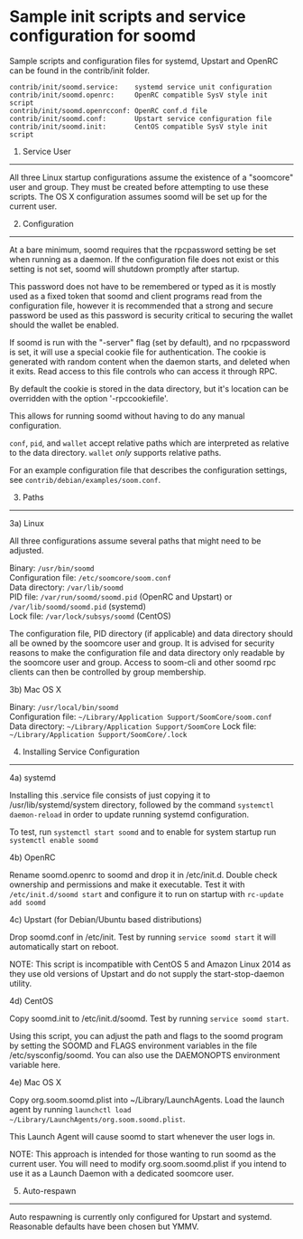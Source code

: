 Sample init scripts and service configuration for soomd
==========================================================

Sample scripts and configuration files for systemd, Upstart and OpenRC
can be found in the contrib/init folder.

    contrib/init/soomd.service:    systemd service unit configuration
    contrib/init/soomd.openrc:     OpenRC compatible SysV style init script
    contrib/init/soomd.openrcconf: OpenRC conf.d file
    contrib/init/soomd.conf:       Upstart service configuration file
    contrib/init/soomd.init:       CentOS compatible SysV style init script

1. Service User
---------------------------------

All three Linux startup configurations assume the existence of a "soomcore" user
and group.  They must be created before attempting to use these scripts.
The OS X configuration assumes soomd will be set up for the current user.

2. Configuration
---------------------------------

At a bare minimum, soomd requires that the rpcpassword setting be set
when running as a daemon.  If the configuration file does not exist or this
setting is not set, soomd will shutdown promptly after startup.

This password does not have to be remembered or typed as it is mostly used
as a fixed token that soomd and client programs read from the configuration
file, however it is recommended that a strong and secure password be used
as this password is security critical to securing the wallet should the
wallet be enabled.

If soomd is run with the "-server" flag (set by default), and no rpcpassword is set,
it will use a special cookie file for authentication. The cookie is generated with random
content when the daemon starts, and deleted when it exits. Read access to this file
controls who can access it through RPC.

By default the cookie is stored in the data directory, but it's location can be overridden
with the option '-rpccookiefile'.

This allows for running soomd without having to do any manual configuration.

`conf`, `pid`, and `wallet` accept relative paths which are interpreted as
relative to the data directory. `wallet` *only* supports relative paths.

For an example configuration file that describes the configuration settings,
see `contrib/debian/examples/soom.conf`.

3. Paths
---------------------------------

3a) Linux

All three configurations assume several paths that might need to be adjusted.

Binary:              `/usr/bin/soomd`  
Configuration file:  `/etc/soomcore/soom.conf`  
Data directory:      `/var/lib/soomd`  
PID file:            `/var/run/soomd/soomd.pid` (OpenRC and Upstart) or `/var/lib/soomd/soomd.pid` (systemd)  
Lock file:           `/var/lock/subsys/soomd` (CentOS)  

The configuration file, PID directory (if applicable) and data directory
should all be owned by the soomcore user and group.  It is advised for security
reasons to make the configuration file and data directory only readable by the
soomcore user and group.  Access to soom-cli and other soomd rpc clients
can then be controlled by group membership.

3b) Mac OS X

Binary:              `/usr/local/bin/soomd`  
Configuration file:  `~/Library/Application Support/SoomCore/soom.conf`  
Data directory:      `~/Library/Application Support/SoomCore`
Lock file:           `~/Library/Application Support/SoomCore/.lock`

4. Installing Service Configuration
-----------------------------------

4a) systemd

Installing this .service file consists of just copying it to
/usr/lib/systemd/system directory, followed by the command
`systemctl daemon-reload` in order to update running systemd configuration.

To test, run `systemctl start soomd` and to enable for system startup run
`systemctl enable soomd`

4b) OpenRC

Rename soomd.openrc to soomd and drop it in /etc/init.d.  Double
check ownership and permissions and make it executable.  Test it with
`/etc/init.d/soomd start` and configure it to run on startup with
`rc-update add soomd`

4c) Upstart (for Debian/Ubuntu based distributions)

Drop soomd.conf in /etc/init.  Test by running `service soomd start`
it will automatically start on reboot.

NOTE: This script is incompatible with CentOS 5 and Amazon Linux 2014 as they
use old versions of Upstart and do not supply the start-stop-daemon utility.

4d) CentOS

Copy soomd.init to /etc/init.d/soomd. Test by running `service soomd start`.

Using this script, you can adjust the path and flags to the soomd program by
setting the SOOMD and FLAGS environment variables in the file
/etc/sysconfig/soomd. You can also use the DAEMONOPTS environment variable here.

4e) Mac OS X

Copy org.soom.soomd.plist into ~/Library/LaunchAgents. Load the launch agent by
running `launchctl load ~/Library/LaunchAgents/org.soom.soomd.plist`.

This Launch Agent will cause soomd to start whenever the user logs in.

NOTE: This approach is intended for those wanting to run soomd as the current user.
You will need to modify org.soom.soomd.plist if you intend to use it as a
Launch Daemon with a dedicated soomcore user.

5. Auto-respawn
-----------------------------------

Auto respawning is currently only configured for Upstart and systemd.
Reasonable defaults have been chosen but YMMV.
